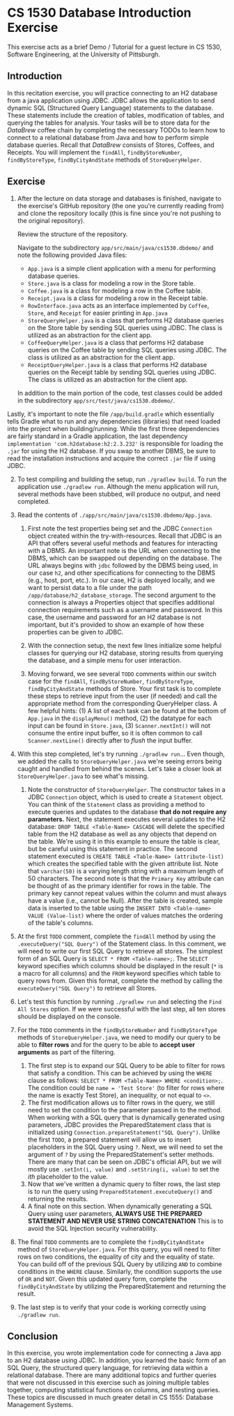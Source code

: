 # CS 1530 Database Introduction Exercise

This exercise acts as a brief Demo / Tutorial for a guest lecture in CS 1530, Software Engineering, at the University of
Pittsburgh.

## Introduction

In this recitation exercise, you will practice connecting to an H2 database from a java application using JDBC. JDBC
allows the application to send dynamic SQL (Structured Query Language) statements to the database. These statements
include the creation of tables, modification of tables, and querying the tables for analysis. Your tasks will be to
store data for the *DataBrew* coffee chain by completing the necessary TODOs to learn how to connect to a relational
database from Java and how to perform simple database queries. Recall that *DataBrew* consists of Stores, Coffees, and
Receipts. You will implement the `findAll`, `findByStoreNumber`, `findByStoreType`, `findByCityAndState` methods of
`StoreQueryHelper`.

## Exercise

1) After the lecture on data storage and databases is finished, navigate to the exercise's GitHub repository (the one
   you're currently reading from)
   and clone the repository locally (this is fine since you're not pushing to the original repository).

   Review the structure of the repository.

   Navigate to the subdirectory `app/src/main/java/cs1530.dbdemo/` and note the following provided Java files:

    - `App.java` is a simple client application with a menu for performing database queries.
    - `Store.java` is a class for modeling a row in the Store table.
    - `Coffee.java` is a class for modeling a row in the Coffee table.
    - `Receipt.java` is a class for modeling a row in the Receipt table.
    - `RowInterface.java` acts as an interface implemented by `Coffee`, `Store`, and `Receipt` for easier printing in
      `App.java`
    - `StoreQueryHelper.java` is a class that performs H2 database queries on the Store table by sending SQL queries
      using JDBC. The class is utilized as an abstraction for the client app.
    - `CoffeeQueryHelper.java` is a class that performs H2 database queries on the Coffee table by sending SQL queries
      using JDBC. The class is utilized as an abstraction for the client app.
    - `ReceiptQueryHelper.java` is a class that performs H2 database queries on the Receipt table by sending SQL queries
      using JDBC. The class is utilized as an abstraction for the client app.

   In addition to the main portion of the code, test classes could be added in the subdirectory
   `app/src/test/java/cs1530.dbdemo/`.

Lastly, it's important to note the file `/app/build.gradle` which essentially tells Gradle what to run and any
dependencies (libraries) that need loaded into the project when building/running. While the first three dependencies
are fairly standard in a Gradle application, the last dependency `implementation 'com.h2database:h2:2.3.232'` is
responsible for loading the `.jar` for using the H2 database. If you swap to another DBMS, be sure to read the
installation instructions and acquire the correct `.jar` file if using JDBC.

2) To test compiling and building the setup, run `./gradlew build`. To run the application use `./gradlew run`. Although
   the menu application will run, several methods have been stubbed, will produce no output, and need completed.

3) Read the contents of `./app/src/main/java/cs1530.dbdemo/App.java`.
    1) First note the test properties being set and the JDBC `Connection` object created within the try-with-resources.
       Recall that JDBC is an API that offers several useful methods and features for interacting with a DBMS. An
       important note is the URL when connecting to the DBMS, which can be swapped out depending on the database. The
       URL always begins with `jdbc` followed by the DBMS being used, in our case `h2`, and other specifications for
       connecting to the DBMS (e.g., host, port, etc.). In our case, H2 is deployed locally, and we want to persist data
       to a file under the path `/app/database/h2_database_storage`. The second argument to the connection is always a
       Properties object that specifies additional connection requirements such as a username and password. In this
       case, the username and password for an H2 database is not important, but it's provided to show an example of how
       these properties can be given to JDBC.

    2) With the connection setup, the next few lines initialize some helpful classes for querying our H2 database,
       storing results from querying the database, and a simple menu for user interaction.
    3) Moving forward, we see several `TODO` comments within our switch case for the `findAll`, `findByStoreNumber`,
       `findByStoreType`, `findByCityAndState` methods of
       Store. Your first task is to complete these steps to retrieve input from the user (if needed) and call the
       appropriate method from the corresponding QueryHelper class. A few helpful hints: (1) A list of each task can be
       found at the bottom of `App.java` in the `displayMenu()` method, (2) the datatype for each input can be found in
       `Store.java`, (3) `Scanner.nextInt()` will not consume the entire input buffer, so it is often common to call
       `Scanner.nextLine()` directly after to *flush* the input buffer.
4) With this step completed, let's try running `./gradlew run`... Even though, we added the calls to
   `StoreQueryHelper.java` we're seeing errors being caught and handled from behind the scenes. Let's take a closer look
   at `StoreQueryHelper.java` to see what's missing.
    1) Note the constructor of `StoreQueryHelper`. The constructor takes in a JDBC `Connection` object, which is
       used to create a `Statement` object. You can think of the `Statement` class as providing a method to execute
       queries and updates to the database **that do not require any parameters.** Next, the statement executes several
       updates to the H2 database: `DROP TABLE <Table-Name> CASCADE` will delete the specified table from the H2
       database
       as well as any objects that depend on the table. We're using it in this example to ensure the table is clear, but
       be careful using this statement in practice. The second statement executed is
       `CREATE TABLE <Table-Name> (attribute-list)` which creates the specified table with the given attribute list.
       Note that `varchar(50)` is a varying length string with a maximum length of 50 characters. The second note is
       that the `Primary Key` attribute can be thought of as the primary identifier for rows in the table. The primary
       key cannot repeat values within the column and must always have a value (i.e., cannot be Null). After the table
       is created, sample data is inserted to the table using the `INSERT INTO <Table-name> VALUE (Value-list)` where
       the order of values matches the ordering of the table's columns.

5) At the first  `TODO` comment, complete the `findAll` method by using the `.executeQuery("SQL Query")` of the
   Statement class. In this comment, we will need to write our first SQL Query to retrieve all stores. The simplest form
   of an SQL Query is `SELECT * FROM <Table-name>;`. The `SELECT` keyword specifies which columns should be displayed in
   the result (`*` is a macro for all columns) and the `FROM` keyword specifies which table to query rows from. Given
   this format, complete the method by calling the `executeQuery("SQL Query")` to retrieve all Stores.

5) Let's test this function by running `./gradlew run` and selecting the `Find All Stores` option. If we were successful
   with the last step, all ten stores should be displayed on the console.

6) For the `TODO` comments in the `findByStoreNumber` and `findByStoreType` methods of `StoreQueryHelper.java`, we need
   to modify our query to be able to **filter rows** and for the query to be able to **accept user arguments** as part
   of the filtering.
    1) The first step is to expand our SQL Query to be able to filter for rows that satisfy a condition.
       This can be achieved by using the `WHERE` clause as follows: `SELECT * FROM <Table-Name> WHERE <condition>;`. The
       condition could be `name = 'Test Store'` (to filter for rows where the name is exactly Test Store), an
       inequality, or
       not equal to `<>`.
    2) The first modification allows us to filter rows in the query, we still need to set the condition to the parameter
       passed in to the method. When working with a SQL query that is dynamically generated using parameters, JDBC
       provides
       the PreparedStatement class that is initialized using `Connection.prepareStatement("SQL Query")`. Unlike the
       first
       `TODO`, a prepared statement will allow us to insert placeholders in the SQL Query using `?`. Next, we will need
       to set the argument of `?` by using the PreparedStatement's setter methods. There are many that can be seen on
       JDBC's official API, but we will mostly use `.setInt(i, value)` and `.setString(i, value)` to set the *ith*
       placeholder to the value.
    3) Now that we've written a dynamic query to filter rows, the last step is to run the query using
       `PreparedStatement.executeQuery()` and returning the results.
    4) A final note on this section. When dynamically generating a SQL Query using user parameters, **ALWAYS USE THE
       PREPARED STATEMENT AND NEVER USE STRING CONCATENATION** This is to avoid the SQL Injection security
       vulnerability.

7) The final `TODO` comments are to complete the `findByCityAndState` method of `StoreQueryHelper.java`. For this query,
   you will need to filter rows on two conditions, the equality of city and the equality of state. You can build off of
   the previous SQL Query by utilizing `AND` to combine conditions in the `WHERE` clause. Similarly, the condition
   supports the use of `OR` and `NOT`. Given this updated query form, complete the `findByCityAndState` by utilizing the
   PreparedStatement and returning the result.

8) The last step is to verify that your code is working correctly using `./gradlew run`.

## Conclusion

In this exercise, you wrote implementation code for connecting a Java app to an H2 database using JDBC. In addition, you
learned the basic form of an SQL Query, the structured query language, for retrieving data within a relational database.
There are many additional topics and further queries that were not discussed in this exercise such as joining multiple
tables together, computing statistical functions on columns, and nesting queries. These topics are discussed in much
greater detail in CS 1555: Database Management Systems.
